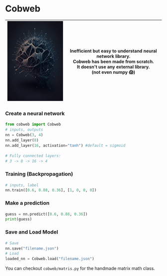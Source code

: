 # Cobweb


| <img src="./logo.png" width="256" height="256">  | Inefficient but easy to understand neural network library. <br>Cobweb has been made from scratch. <br>It doesn't use any external library. <br>(not even numpy 😱) |
| ------------- | ------------- |


### Create a neural network
```python
from cobweb import Cobweb
# inputs, outputs
nn = Cobweb(3, 4)
nn.add_layer(8)
nn.add_layer(16, activation="tanh") #default = sigmoid 

# Fully connected layers:
# 3 -> 8 -> 16 -> 4
```

### Training (Backpropagation)
```python
# inputs, label
nn.train([0.6, 0.88, 0.36], [1, 0, 0, 0])
```

### Make a prediction
```python
guess = nn.predict([0.6, 0.88, 0.36])
print(guess)
```

### Save and Load Model
```python
# Save
nn.save("filename.json")
# Load
loaded_nn = Cobweb.load("filename.json")
```

You can checkout ``cobweb/matris.py`` for the handmade matrix math class.
